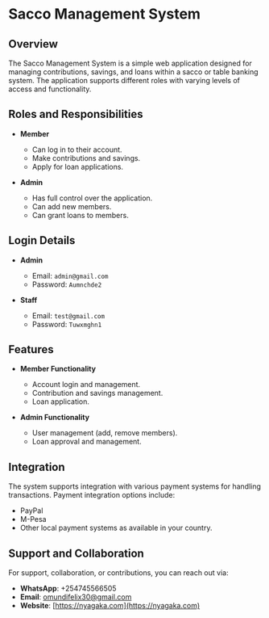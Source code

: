 # Sacco Management System

## Overview

The Sacco Management System is a simple web application designed for managing contributions, savings, and loans within a sacco or table banking system. The application supports different roles with varying levels of access and functionality.

## Roles and Responsibilities

- **Member**
  - Can log in to their account.
  - Make contributions and savings.
  - Apply for loan applications.

- **Admin**
  - Has full control over the application.
  - Can add new members.
  - Can grant loans to members.

## Login Details

- **Admin**
  - Email: `admin@gmail.com`
  - Password: `Aumnchde2`

- **Staff**
  - Email: `test@gmail.com`
  - Password: `Tuwxmghn1`

## Features

- **Member Functionality**
  - Account login and management.
  - Contribution and savings management.
  - Loan application.

- **Admin Functionality**
  - User management (add, remove members).
  - Loan approval and management.

## Integration

The system supports integration with various payment systems for handling transactions. Payment integration options include:
- PayPal
- M-Pesa
- Other local payment systems as available in your country.

## Support and Collaboration

For support, collaboration, or contributions, you can reach out via:

- **WhatsApp**: +254745566505
- **Email**: omundifelix30@gmail.com
- **Website**: [https://nyagaka.com](https://nyagaka.com)

